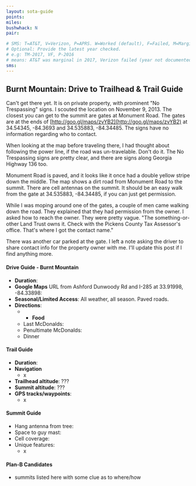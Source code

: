 ```yaml
---
layout: sota-guide
points: 
miles: 
bushwhack: N
pair: 

# SMS: T=AT&T, V=Verizon, P=APRS. W=Worked (default), F=Failed, M=Marginal (some failed).
# Optional: Provide the latest year checked.
# e.g: TM-2017, VF, P-2016
# means: AT&T was marginal in 2017, Verizon failed (year not documented), APRS worked in 2016.
sms: 
---
```

Burnt Mountain: Drive to Trailhead & Trail Guide
--------------------------------------------------------

Can't get there yet.  It is on private property, with prominent "No Trespassing" signs.  I scouted the location on November 9, 2013.  The closest you can get to the summit are gates at Monument Road.  The gates are at the ends of [http://goo.gl/maps/zvYB2](http://goo.gl/maps/zvYB2) at 34.54345, -84.3693 and 34.535883, -84.34485.  The signs have no information regarding who to contact.

When looking at the map before traveling there, I had thought about following the power line, if the road was un-travelable.  Don't do it.  The No Trespassing signs are pretty clear, and there are signs along Georgia Highway 136 too.

Monument Road is paved, and it looks like it once had a double yellow stripe down the middle.  The map shows a dirt road from Monument Road to the summit.  There are cell antennas on the summit.  It should be an easy walk from the gate at 34.535883, -84.34485, if you can just get permission.

While I was moping around one of the gates, a couple of men came walking down the road.  They explained that they had permission from the owner.  I asked how to reach the owner.  They were pretty vague.  "The something-or-other Land Trust owns it.  Check with the Pickens County Tax Assessor's office.  That's where I got the contact name."

There was another car parked at the gate.  I left a note asking the driver to share contact info for the property owner with me.  I'll update this post if I find anything more.



#### Drive Guide - Burnt Mountain

* **Duration**: 
* **Google Maps** URL from Ashford Dunwoody Rd and I-285 at 33.91998, -84.33898: 
* **Seasonal/Limited Access**: All weather, all season.  Paved roads.
* **Directions**:
    * * **Food**
    * Last McDonalds: 
    * Penultimate McDonalds: 
    * Dinner

#### Trail Guide

* **Duration**:
* **Navigation**
    * x
* **Trailhead altitude**: ???
* **Summit altitude**: ???
* **GPS tracks/waypoints**:
    * x

#### Summit Guide

* Hang antenna from tree:
* Space to guy mast:
* Cell coverage:
* Unique features:
    * x

#### Plan-B Candidates

* summits listed here with some clue as to where/how
